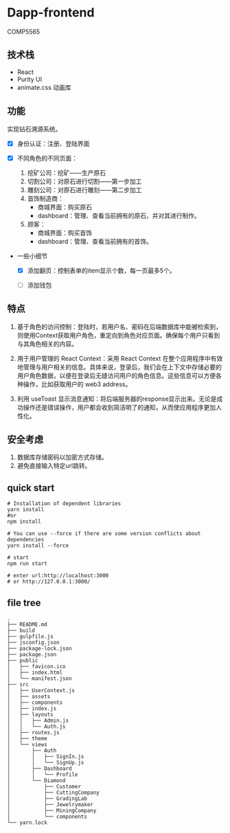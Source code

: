 # Dapp-frontend

COMP5565


## 技术栈

* React 
* Purity UI 
* animate.css 动画库



## 功能

实现钻石溯源系统。

* [x] 身份认证：注册、登陆界面

* [x] 不同角色的不同页面：
   1. 挖矿公司：挖矿——生产原石
   2. 切割公司：对原石进行切割——第一步加工
   3. 雕刻公司：对原石进行雕刻——第二步加工
   4. 首饰制造商：
      * 商城界面：购买原石
      * dashboard：管理、查看当前拥有的原石，并对其进行制作。
   5. 顾客：
      * 商城界面：购买首饰
      * dashboard：管理、查看当前拥有的首饰。
     
* 一些小细节
   * [x] 添加翻页：控制表单的item显示个数，每一页最多5个。
   * [ ] 添加钱包



## 特点

1. 基于角色的访问控制：登陆时，若用户名、密码在后端数据库中能被检索到，则使用Context获取用户角色，重定向到角色对应页面。确保每个用户只看到与其角色相关的内容。

2. 用于用户管理的 React Context：采用 React Context 在整个应用程序中有效地管理与用户相关的信息。具体来说，登录后，我们会在上下文中存储必要的用户角色数据，以便在登录后无缝访问用户的角色信息。这些信息可以方便各种操作，比如获取用户的 web3 address。

3. 利用 useToast 显示消息通知：将后端服务器的response显示出来。无论是成功操作还是错误操作，用户都会收到简洁明了的通知，从而使应用程序更加人性化。




## 安全考虑

1. 数据库存储密码以加密方式存储。
2. 避免直接输入特定url跳转。



## quick start

```
# Installation of dependent libraries
yarn install
#or 
npm install

# You can use --force if there are some version conflicts about dependencies 
yarn install --force

# start 
npm run start

# enter url:http://localhost:3000 
# or http://127.0.0.1:3000/ 

```



## file tree

```
.
├── README.md
├── build
├── gulpfile.js
├── jsconfig.json
├── package-lock.json
├── package.json
├── public
│   ├── favicon.ico
│   ├── index.html
│   └── manifest.json
├── src
│   ├── UserContext.js
│   ├── assets
│   ├── components
│   ├── index.js
│   ├── layouts
│   │   ├── Admin.js
│   │   └── Auth.js
│   ├── routes.js
│   ├── theme
│   └── views
│       ├── Auth
│       │   ├── SignIn.js
│       │   └── SignUp.js
│       ├── Dashboard
│       │   └── Profile
│       └── Diamond
│           ├── Customer
│           ├── CuttingCompany
│           ├── GradingLab
│           ├── Jewelrymaker
│           ├── MiningCompany
│           └── components
└── yarn.lock

```





